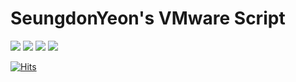 # SeungdonYeon's VMware Script
<img src="https://img.shields.io/badge/VMware-607078?style=plastic&logo=#VMware&logoColor=white"/> <img src="https://img.shields.io/badge/Amazon AWS-232F3E?style=plastic&logo=Amazon AWS&logoColor=white"/> <img src="https://img.shields.io/badge/Windows-0078D6?style=plastic&logo=Windows&logoColor=white"/> <img src="https://img.shields.io/badge/Linux-FCC624?style=plastic&logo=Linux&logoColor=black"/>

[![Hits](https://hits.seeyoufarm.com/api/count/incr/badge.svg?url=https%3A%2F%2Fgithub.com%2Fseungdonyeon%2Fhit-counter&count_bg=%2379C83D&title_bg=%23555555&icon=&icon_color=%23E7E7E7&title=hits&edge_flat=false)](https://hits.seeyoufarm.com)
